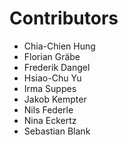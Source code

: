 # Contributors

* Chia-Chien Hung
* Florian Gräbe
* Frederik Dangel
* Hsiao-Chu Yu
* Irma Suppes
* Jakob Kempter
* Nils Federle
* Nina Eckertz
* Sebastian Blank
